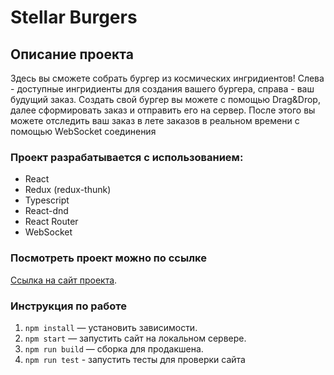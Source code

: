 # Stellar Burgers

## Описание проекта

Здесь вы сможете собрать бургер из космических ингридиентов! Слева - доступные ингридиенты для создания вашего бургера, справа - ваш будущий заказ.
Cоздать свой бургер вы можете с помощью Drag&Drop, далее сформировать заказ и отправить его на сервер.
После этого вы можете отследить ваш заказ в лете заказов в реальном времени с помощью WebSocket соединения

### **Проект разрабатывается с использованием:**

-   React
-   Redux (redux-thunk)
-   Typescript
-   React-dnd
-   React Router
-   WebSocket

### Посмотреть проект можно по ссылке

[Ссылка на сайт проекта](https://65e4cbe1a44d6dc578845370--taupe-mermaid-e0d4f2.netlify.app/).

### Инструкция по работе

1. `npm install` — установить зависимости.
2. `npm start` — запустить сайт на локальном сервере.
3. `npm run build` — сборка для продакшена.
4. `npm run test` - запустить тесты для проверки сайта
